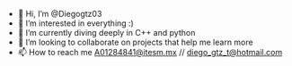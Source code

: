 - 👋 Hi, I’m @Diegogtz03
- 👀 I’m interested in everything :)
- 🌱 I’m currently diving deeply in C++ and python
- 💞️ I’m looking to collaborate on projects that help me learn more
- 📫 How to reach me A01284841@itesm.mx // diego_gtz_t@hotmail.com
